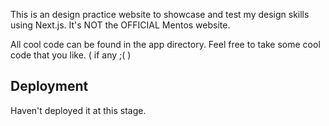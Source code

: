 This is an design practice website to showcase and test my design skills using Next.js. It's NOT the OFFICIAL Mentos website.

All cool code can be found in the app directory.
Feel free to take some cool code that you like. ( if any ;( )


## Deployment
Haven't deployed it at this stage.